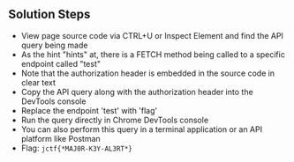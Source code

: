 ## Solution Steps
* View page source code via CTRL+U or Inspect Element and find the API query being made
* As the hint "hints" at, there is a FETCH method being called to a specific endpoint called "test"
* Note that the authorization header is embedded in the source code in clear text 
* Copy the API query along with the authorization header into the DevTools console
* Replace the endpoint 'test' with 'flag'
* Run the query directly in Chrome DevTools console
* You can also perform this query in a terminal application or an API platform like Postman
* Flag: `jctf{*MAJ0R-K3Y-AL3RT*}`